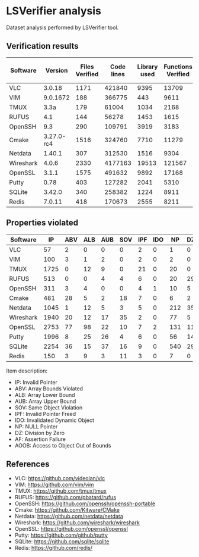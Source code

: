 # LSVerifier analysis

Dataset analysis performed by LSVerifier tool.


## Verification results

| Software  | Version | Files Verified | Code lines | Library used | Functions Verified | Counterexamples | Overall time | Peak Memory Usage |
|-----------|------------|---------|---------|-------|--------|------|-----------|----------|
| VLC       | 3.0.18     | 1171    | 421840  | 9395  | 13709  | 72   | 1033.79s  | 20.09 MB |
| VIM       | 9.0.1672   | 188     | 366775  | 443   | 9611   | 110  | 554.56s   | 39.83MB  | 
| TMUX      | 3.3a       | 179     | 61004   | 1034  | 2168   | 1788 | 52218.45s | 43.12MB  |
| RUFUS     | 4.1        | 144     | 56278   | 1453  | 1615   | 576  | 283.95s   | 6.06MB   |
| OpenSSH   | 9.3        | 290     | 109791  | 3919  | 3183   | 338  | 873.27s   | 42.58MB  |
| Cmake     | 3.27.0-rc4 | 1516    | 324760  | 7710  | 11279  | 552  | 934.21s   | 37.07MB  |
| Netdata   | 1.40.1     | 307     | 312530  | 1516  | 9304   | 1318 | 51471.27s | 129.09MB |
| Wireshark | 4.0.6      | 2330    | 4177163 | 19513 | 121567 | 2141 | 59952.39s | 391.44MB |
| OpenSSL   | 3.1.1      | 1575    | 491632  | 9892  | 17168  | 3140 | 6046.63s  | 53.34MB  |
| Putty     | 0.78       | 403     | 127282  | 2041  | 5310   | 2472 | 66210.32s | 58.54MB  | 
| SQLite    | 3.42.0     | 340     | 258382  | 1224  | 8911   | 3265 | 2493.75s  | 33.22MB  |
| Redis     | 7.0.11     | 418     | 170673  | 2555  | 8211   | 187  | 727.76s   | 46.57MB  |
  

## Properties violated

| Software  | IP    | ABV   | ALB   | AUB   | SOV   | IPF   | IDO   | NP    | DZ    | AF    | AOOB  |
|-----------|-------|-------|-------|-------|-------|-------|-------|-------|-------|-------|-------|
| VLC       | 57    | 2     | 0     | 0     | 0     | 2     | 0     | 1     | 0     | 10    | 0     |
| VIM       | 100   | 3     | 1     | 2     | 0     | 2     | 0     | 2     | 0     | 0     | 0     |
| TMUX      | 1725  | 0     | 12    | 9     | 0     | 21    | 0     | 20    | 0     | 1     | 0     |
| RUFUS     | 513   | 0     | 0     | 4     | 4     | 6     | 0     | 20    | 29    | 0     | 0     |
| OpenSSH   | 311   | 3     | 4     | 0     | 0     | 4     | 1     | 10    | 5     | 0     | 0     |
| Cmake     | 481   | 28    | 5     | 2     | 18    | 7     | 0     | 6     | 2     | 3     | 0     |
| Netdata   | 1045  | 1     | 12    | 5     | 3     | 5     | 0     | 212   | 35    | 0     | 0     |
| Wireshark | 1940  | 20    | 12    | 17    | 35    | 2     | 0     | 77    | 5     | 27    | 6     |
| OpenSSL   | 2753  | 77    | 98    | 22    | 10    | 7     | 2     | 131   | 11    | 29    | 0     |
| Putty     | 1996  | 8     | 25    | 26    | 4     | 6     | 0     | 56    | 14    | 337   | 0     |
| SQLite    | 2254  | 36    | 15    | 37    | 16    | 9     | 0     | 540   | 29    | 326   | 3     |
| Redis     | 150   | 3     | 9     | 3     | 11    | 3     | 0     | 7     | 0     | 0     | 1     |

Item description:

* IP: Invalid Pointer
* ABV: Array Bounds Violated
* ALB: Array Lower Bound
* AUB: Array Upper Bound
* SOV: Same Object Violation
* IPF: Invalid Pointer Freed
* IDO: Invalidated Dynamic Object
* NP: NULL Pointer
* DZ: Division by Zero
* AF: Assertion Failure
* AOOB: Access to Object Out of Bounds


## References

* VLC: https://github.com/videolan/vlc
* VIM: https://github.com/vim/vim
* TMUX: https://github.com/tmux/tmux
* RUFUS: https://github.com/pbatard/rufus
* OpenSSH: https://github.com/openssh/openssh-portable
* Cmake: https://github.com/Kitware/CMake
* Netdata: https://github.com/netdata/netdata
* Wireshark: https://github.com/wireshark/wireshark
* OpenSSL: https://github.com/openssl/openssl
* Putty: https://github.com/github/putty
* SQLite: https://github.com/sqlite/sqlite
* Redis: https://github.com/redis/

